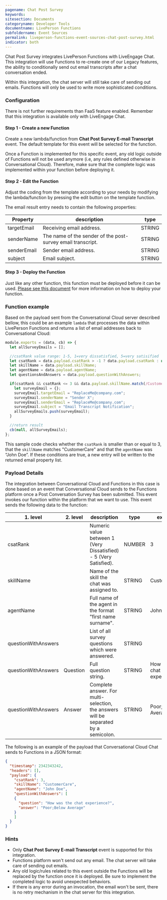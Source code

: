 ```yaml
---
pagename: Chat Post Survey
keywords:
sitesection: Documents
categoryname: Developer Tools
documentname: LivePerson Functions
subfoldername: Event Sources
permalink: liveperson-functions-event-sources-chat-post-survey.html
indicator: both
---
```


Chat Post Survey integrates LivePerson Functions with LiveEngage Chat. This integration will use Functions to re-create one of our Legacy features, the ability to conditionally send out email transcripts after a chat conversation ended.

<div class="important">Within this integration, the chat server will still take care of sending out emails. Functions will only be used to write more sophisticated conditions.</div>

### Configuration

There is not further requirements than FaaS feature enabled. Remember that this integration is available only with LiveEngage Chat.

#### Step 1 - Create a new Function

Create a new lambda/function from **Chat Post Survey E-mail Transcript** event. The default template for this event will be selected for the function.

<div class="important">Once a Function is implemented for this specific event, any old logic outside of Functions will not be used anymore (i.e, any rules defined otherwise in Conversational Cloud). Therefore, make sure that the complete logic was implemented within your function before deploying it.</div>

#### Step 2 - Edit the Function

Adjust the coding from the template according to your needs by modifying the lambda/function by pressing the edit button on the template function.

The email result entry needs to contain the following properties:

<table>
  <thead><tr><th>Property</th><th>description</th><th>type</th></tr></thead>
  <tbody>
    <tr><td>targetEmail</td><td>Receiving email address.</td><td>STRING</td></tr>
    <tr><td>senderName</td><td>The name of the sender of the post-survey email transcript.</td><td>STRING</td></tr>
    <tr><td>senderEmail</td><td>Sender email address.</td><td>STRING</td></tr>
    <tr><td>subject</td><td>Email subject.</td><td>STRING</td></tr>
  </tbody>
</table>

#### Step 3 - Deploy the Function

Just like any other function, this function must be deployed before it can be used. [Please see this document](liveperson-functions-getting-started-your-first-function.html#deploy) for more information on how to deploy your function. 
### Function example

Based on the payload sent from the Conversational Cloud server described bellow, this could be an example `lambda` that processes the data within LivePerson Functions and returns a list of email addresses back to Conversational Cloud:

```javascript
module.exports = (data, cb) => {
  let allSurveyEmails = [];

  //csatRank value range: 1-5, 1=very dissatisfied, 5=very satisified
  let csatRank = data.payload.csatRank > -1 ? data.payload.csatRank : null;
  let skillName = data.payload.skillName;
  let agentName = data.payload.agentName;
  let questionsAndAnswers = data.payload.questionWithAnswers;

  if(csatRank && csatRank <= 3 && data.payload.skillName.match(/CustomerCare/i) !== null && data.payload.agentName.match(/John Doe/i) !== null){
    let surveyEmail = {};
    surveyEmail.targetEmail = "ReplaceMe@company.com";
    surveyEmail.senderName = "Sender X";
    surveyEmail.senderEmail = "ReplaceMe@company.com";
    surveyEmail.subject = "Email Transcript Notification";
    allSurveyEmails.push(surveyEmail);
  }

  //return result
  cb(null, allSurveyEmails);
};
```

This sample code checks whether the `csatRank` is smaller than or equal to 3, that the `skillName` matches "CustomerCare" and that the `agentName` was “John Doe”. If these conditions are true, a new entry will be written to the returned email property list.

### Payload Details

The integration between Conversational Cloud and Functions in this case is done based on an event that Conversational Cloud sends to the Functions platform once a Post Conversation Survey has been submitted. This event invokes our function within the platform that we want to use. This event sends the following data to the function:

<table>
<thead><tr><th>1. level</th><th>2. level</th><th>description</th><th>type</th><th>example</th></tr></thead><tbody>
<tr><td>csatRank</td><td></td><td>Numeric value between 1 (Very Dissatisfied) - 5 (Very Satisfied).</td><td>NUMBER</td><td>3</td></tr>
<tr><td>skillName</td><td></td><td>Name of the skill the chat was assigned to.</td><td>STRING</td><td>CustomerCare</td></tr>
<tr><td>agentName</td><td></td><td>Full name of the agent in the format "first name surname".</td><td>STRING</td><td>John Doe</td></tr>
<tr><td>questionWithAnswers</td><td></td><td>List of all survey questions which were answered.</td><td>STRING</td><td></td></tr>
<tr><td>questionWithAnswers</td><td>Question</td><td>Full question string.</td><td>STRING</td><td>How was the chat experience?</td></tr>
<tr><td>questionWithAnswers</td><td>Answer</td><td>Complete answer. For multi-selection, the answers will be separated by a semicolon.</td><td>STRING</td><td>Poor;Below Average</td></tr>
</tbody></table>

The following is an example of the payload that Conversational Cloud Chat sends to Functions in a JSON format:

```json
{
  "timestamp": 2342343242,
  "headers": [],
  "payload": {
    "csatRank": 3,
    "skillName": "CustomerCare",
    "agentName": "John Doe",
    "questionWithAnswers": [
    {
      "question": "How was the chat experience?",
      "answer": "Poor;Below Average"
    }
    ]
  }
}
```

### Hints

* Only **Chat Post Survey E-mail Transcript** event is supported for this integration.
* Functions platform won't send out any email. The chat server will take care of sending out emails.
* Any old logic/rules related to this event outside the Functions will be replaced by the function once it is deployed. Be sure to implement the completed logic to avoid unexpected behaviors.
* If there is any error during an invocation, the email won't be sent, there is no retry mechanism in the chat server for this integration.

